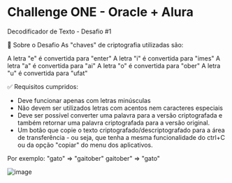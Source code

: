 <h1> Challenge ONE - Oracle + Alura </h1>

Decodificador de Texto - Desafio #1

🚀 Sobre o Desafio
As "chaves" de criptografia utilizadas são:

A letra "e" é convertida para "enter"
A letra "i" é convertida para "imes"
A letra "a" é convertida para "ai"
A letra "o" é convertida para "ober"
A letra "u" é convertida para "ufat"
 
✅ Requisitos cumpridos:

- Deve funcionar apenas com letras minúsculas
- Não devem ser utilizados letras com acentos nem caracteres especiais
- Deve ser possível converter uma palavra para a versão criptografada e também retornar uma palavra criptografada para a versão original.
- Um botão que copie o texto criptografado/descriptografado para a área de transferência - ou seja, que tenha a mesma funcionalidade do ctrl+C ou da opção "copiar" do menu dos aplicativos.

Por exemplo:
"gato" => "gaitober"
gaitober" => "gato"

![image](https://github.com/user-attachments/assets/e409a142-d883-4c78-bdcb-8817efde2969)


